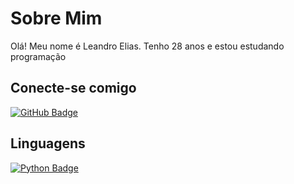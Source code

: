 # Sobre Mim
Olá! Meu nome é Leandro Elias. Tenho 28 anos e estou estudando programação

## Conecte-se comigo
<a href="https://github.com/dc4qte" target="_blank">
  <img src="https://img.shields.io/badge/GitHub-000000?style=for-the-badge&logo=GitHub&logoColor=white" alt="GitHub Badge"/>
</a>


## Linguagens


<a href="https://www.python.org" target="_blank">
  <img src="https://img.shields.io/badge/Python-30A3DC?style=transparent&labelColor=E94D5F&color=000&borderColor=30A3DC&label=Python&logo=python&logoColor=30A3DC&textColor=FFF" alt="Python Badge"/>
</a>
